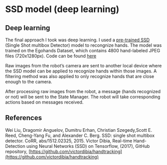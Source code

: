 # SSD model \(deep learning\)

## Deep learning

The final approach I took was deep learning. I used a [pre-trained SSD](https://github.com/victordibia/handtracking) \(Single Shot multibox Detector\) model to recongnize hands. The model was trained on the Egohands Dataset, which contains 4800 hand-labeled JPEG files \(720x1280px\). Code can be found [here](ssd.md)

Raw images from the robot’s camera are sent to another local device where the SSD model can be applied to recognize hands within those images. A filtering method was also applied to only recognize hands that are close enough to the camera.

After processing raw images from the robot, a message \(hands recognized or not\) will be sent to the State Manager. The robot will take corresponding actions based on messages received.

## References

Wei Liu, Dragomir Anguelov, Dumitru Erhan, Christian Szegedy,Scott E. Reed, Cheng-Yang Fu, and Alexander C. Berg. SSD: single shot multibox detector. CoRR, abs/1512.02325, 2015. Victor Dibia, Real-time Hand-Detection using Neural Networks \(SSD\) on Tensorflow, \(2017\), GitHub repository, [https://github.com/victordibia/handtracking](https://github.com/victordibia/handtracking)
